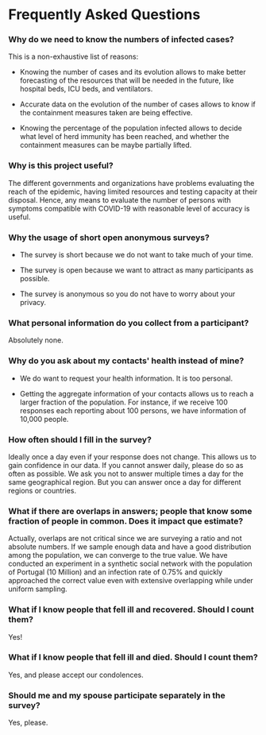 # Frequently Asked Questions

### Why do we need to know the numbers of infected cases?

This is a non-exhaustive list of reasons:

- Knowing the number of cases and its evolution allows to make better forecasting of the resources that will be needed in the future, like 
hospital beds, ICU beds, and ventilators.

- Accurate data on the evolution of the number of cases allows to know if the containment measures taken are being effective.

- Knowing the percentage of the population infected allows to decide what level of herd immunity has been reached, and whether
the containment measures can be maybe partially lifted.

### Why is this project useful?

The different governments and organizations have problems evaluating the reach of the epidemic, 
having limited resources and testing capacity at their disposal. Hence, any means to 
evaluate the number of persons with symptoms compatible with COVID-19 with reasonable level of accuracy is useful.

### Why the usage of short open anonymous surveys?

- The survey is short because we do not want to take much of your time.

- The survey is open because we want to attract as many participants as possible.

- The survey is anonymous so you do not have to worry about your privacy.

### What personal information do you collect from a participant?

Absolutely none.

### Why do you ask about my contacts' health instead of mine?

- We do want to request your health information. It is too personal.

- Getting the aggregate information of your contacts allows us to reach a larger fraction of the population. For instance, if we receive 100 responses each reporting about 100 persons, we have information of 10,000 people.

### How often should I fill in the survey? 

Ideally once a day even if your response does not change. This allows us to gain confidence in our data. If you cannot answer daily, please do so as often as possible. We ask you not to answer multiple times a day for the same geographical region. But you can answer once a day for different regions or countries.

### What if there are overlaps in answers; people that know some fraction of people in common. Does it impact que estimate?

Actually, overlaps are not critical since we are surveying a ratio and not absolute numbers. If we sample enough data and have a good distribution among the population, we can converge to the true value. We have conducted an experiment in a synthetic social network with the population of Portugal (10 Million) and an infection rate of 0.75% and quickly approached the correct value even with extensive overlapping while under uniform sampling.

### What if I know people that fell ill and recovered. Should I count them? 

Yes!

### What if I know people that fell ill and died. Should I count them? 

Yes, and please accept our condolences.

### Should me and my spouse participate separately in the survey?

Yes, please.

